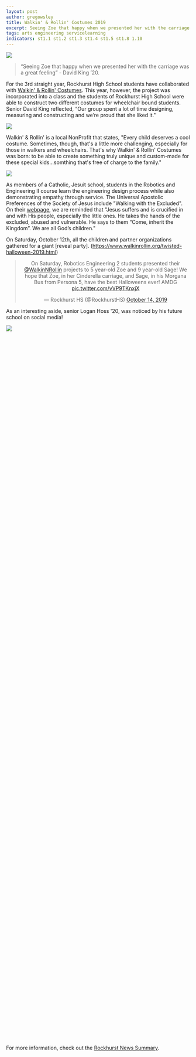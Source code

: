```yaml
---
layout: post
author: gregowsley
title: Walkin' & Rollin' Costumes 2019
excerpt: Seeing Zoe that happy when we presented her with the carriage was a great feeling.
tags: arts engineering servicelearning
indicators: st1.1 st1.2 st1.3 st1.4 st1.5 st1.8 1.10
---
```

<div class="flex-wrapper">
    <img src="{{ site.baseurl }}/img/WalkinRollin2019LoganSage.jpg">
</div>

<blockquote>“Seeing Zoe that happy when we presented her with the carriage was a great feeling” - David King ’20.</blockquote>

For the 3rd straight year, Rockhurst High School students have collaborated with [Walkin' & Rollin' Costumes](https://www.walkinrollin.org/). This year, however, the project was incorporated into a class and the students of Rockhurst High School were able to construct two different costumes for wheelchair bound students. Senior David King reflected, “Our group spent a lot of time designing, measuring and constructing and we’re proud that she liked it."

<div class="flex-wrapper">
    <img src="{{ site.baseurl }}/img/WalkinRollin2019-1.jpg">
</div>

Walkin' & Rollin' is a local NonProfit that states, "Every child deserves a cool costume. Sometimes, though, that's a little more challenging, especially for those in walkers and wheelchairs. That's why Walkin' & Rollin' Costumes was born: to be able to create something truly unique and custom-made for these special kids...somthing that's free of charge to the family."

<div class="flex-wrapper">
    <img src="{{ site.baseurl }}/img/WalkinRollin2019-2.jpg">
</div>

As members of a Catholic, Jesuit school, students in the Robotics and Engineering II course learn the engineering design process while also demonstrating empathy through service. The Universal Apostolic Preferences of the Society of Jesus include "Walking with the Excluded". On their [webpage](https://jesuits.global/en/uap/walking-with-the-excluded), we are reminded that "Jesus suffers and is crucified in and with His people, especially the little ones. He takes the hands of the excluded, abused and vulnerable. He says to them “Come, inherit the Kingdom”. We are all God’s children."

On Saturday, October 12th, all the children and partner organizations gathered for a giant [reveal party]. (https://www.walkinrollin.org/twisted-halloween-2019.html)

<center><blockquote class="twitter-tweet"><p lang="en" dir="ltr">On Saturday, Robotics Engineering 2 students presented their <a href="https://twitter.com/WalkinNRollin?ref_src=twsrc%5Etfw">@WalkinNRollin</a> projects to 5 year-old Zoe and 9 year-old Sage! We hope that Zoe, in her Cinderella carriage, and Sage, in his Morgana Bus from Persona 5, have the best Halloweens ever! AMDG <a href="https://t.co/vVP9TKnxjX">pic.twitter.com/vVP9TKnxjX</a></p>&mdash; Rockhurst HS (@RockhurstHS) <a href="https://twitter.com/RockhurstHS/status/1183751373264998401?ref_src=twsrc%5Etfw">October 14, 2019</a></blockquote> <script async src="https://platform.twitter.com/widgets.js" charset="utf-8"></script></center>

As an interesting aside, senior Logan Hoss '20, was noticed by his future school on social media! 

<div class="flex-wrapper" style="height:50%">
    <img src="{{ site.baseurl }}/img/WalknRollnMissouriS&TEmail.jpg">
</div>

For more information, check out the [Rockhurst News Summary](https://www.rockhursths.edu/news-detail?pk=1282599).


